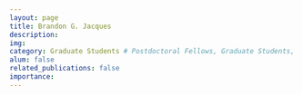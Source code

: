 ```yaml
---
layout: page
title: Brandon G. Jacques
description:
img:
category: Graduate Students # Postdoctoral Fellows, Graduate Students, Postbac Research Assistants, Undergraduate Research Assistants
alum: false
related_publications: false
importance:
---
```

